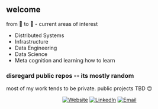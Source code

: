 <h2> welcome </h2>

from 🌱 to 🌳 - current areas of interest
- Distributed Systems
- Infrastructure
- Data Engineering
- Data Science
- Meta cognition and learning how to learn


<h3> disregard public repos -- its mostly random </h3>
most of my work tends to be private. public projects TBD 🙃

<p align="center">
<a href="https://www.kuralabs.org/"><img alt="Website" src="https://img.shields.io/badge/Website-www.kuralabs.org-orange?style=flat-square&logo=google-chrome"></a>
<a href="https://www.linkedin.com/in/andre-newland/"><img alt="LinkedIn" src="https://img.shields.io/badge/LinkedIn-Andre%20Newland-orange?style=flat-square&logo=linkedin"></a>
<a href="anewla01@gmail.com"><img alt="Email" src="https://img.shields.io/badge/Email-anewla01@gmail.com-orange?style=flat-square&logo=gmail"></a>
</p>
